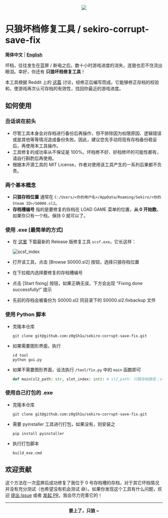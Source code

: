 <p align="center">
  <img src="https://i.loli.net/2021/01/07/rbsZSOzmgyQkFVN.png"></img>
</p>

# 只狼坏档修复工具 / sekiro-corrupt-save-fix

**简体中文**  |  **[English](./README-EN.md)**

坏档，往往发生在蓝屏 / 断电之后。数十小时游戏进度的消失，连狼也忍不住流出眼泪。幸好，你还有 **只狼坏档修复工具**！

本工具根据 Reddit 上的 [这篇](https://www.reddit.com/r/Sekiro/comments/b5rkzx/fix_save_data_failed_sekiro_the_save_data_is/) 讨论，经修正后编写而成。它能够修正存档的校验和，使游戏再次认可存档的有效性，找回你最近的游戏进度。

## 如何使用

### 丑话说在前头

- 尽管工具本身会对存档进行备份后再操作，但不排除因为权限原因、逻辑错误或是其他等等情况造成备份失败。因此，建议您先手动将现有存档备份稳妥后，再使用本工具操作。
- 工具修复的成功率从不保证是 100%。坏档修不好、好档修坏的可能性都有，请自行斟酌后再使用。
- 根据本开源工具的 MIT License，作者对使用该工具产生的一系列后果都不负责。

### 两个基本概念

- **只狼存档位置** 通常在 `C:/Users/<你的用户名>/AppData/Roaming/Sekiro/<你的Steam ID>/S0000.sl2`。
- **存档槽编号** 指的是要修复的存档在 LOAD GAME 菜单的位置，**从 0 开始数**。如果你只有一个档，保持 0 就可以了。

### 使用 .exe [最简单的方式]

- 在 [这里](https://github.com/z0gSh1u/sekiro-corrupt-save-fix/releases) 下载最新的 Release 版修复工具 `scsf.exe`，它长这样：

  ![scsf_index](https://i.loli.net/2021/01/07/NULkCvxSDEQH15P.png)

- 打开该工具，点击 [Browse S0000.sl2] 按钮，选择只狼存档位置

- 在下拉框内选择要修复的存档槽编号

- 点击 [Start fixing] 按钮，如果正确无误，下方会出现 "Fixing done successfully!" 提示

- 先前的存档会被备份为 S0000.sl2 同目录下的 S0000.sl2.fixbackup 文件

### 使用 Python 脚本

- 克隆本仓库

  ```
  git clone git@github.com:z0gSh1u/sekiro-corrupt-save-fix.git
  ```

- 如果需要图形界面，执行

  ```
  cd tool
  python gui.py
  ```

- 如果不需要图形界面，设法执行 `/tool/fix.py` 中的 `main` 函数即可

  ```python
  def main(sl2_path: str, slot_index: int): # sl2_path: 只狼存档路径；slot_index: 存档槽编号
  ```

### 使用自己打包的 .exe

- 克隆本仓库

  ```
  git clone git@github.com:z0gSh1u/sekiro-corrupt-save-fix.git
  ```
  
- 需要 pyinstaller 工具进行打包，如果没有，则安装之

  ```
  pip install pyinstaller
  ```

- 执行打包脚本

  ```
  build_exe.cmd
  ```

## 欢迎贡献

这个方法在一次蓝屏后成功修复了我位于 0 号存档槽的存档，对于其它坏档情况并没有充分测试（也希望没有机会测试 😅）。如果你发现这个工具有什么问题，欢迎 [提出 Issue](https://github.com/z0gSh1u/sekiro-corrupt-save-fix/issues) 或者 [发起 PR](https://github.com/z0gSh1u/sekiro-corrupt-save-fix/pulls)，我会尽力完善它的！

<hr>
<p align="center">
  <b>要上了，只狼 ~</b>
</p>